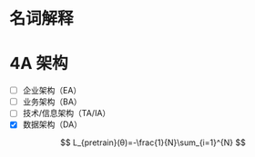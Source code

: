 # 名词解释

# 4A 架构
- [ ] 企业架构（EA）
- [ ] 业务架构（BA）
- [ ] 技术/信息架构（TA/IA）
- [x] 数据架构（DA）

$$ L_{pretrain}(θ)=-\frac{1}{N}\sum_{i=1}^{N} $$
